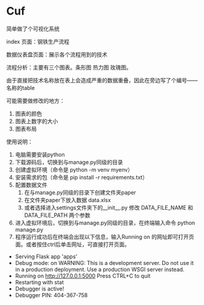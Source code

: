 # Cuf

简单做了个可视化系统

index 页面：钢铁生产流程

数据仪表盘页面：展示各个流程用到的技术

流程分析：主要有三个图表。条形图  热力图  玫瑰图。

由于直接把技术名称放在表上会造成严重的数据重叠，因此在旁边写了个编号——名称的table

可能需要做修改的地方：

1. 图表的颜色
2. 图表上数字的大小
3. 图表布局


使用说明：

1. 电脑需要安装python
2. 下载源码后，切换到与manage.py同级的目录
3. 创建虚拟环境（命令是 python -m venv myenv）
4. 安装需求的包（命令是 pip install -r requirements.txt）
5. 配置数据文件
   1. 在与manage.py同级的目录下创建文件夹paper
   2. 在文件夹paper下放入数据 data.xlsx
   3. 或者选择进入settings文件夹下的__init__.py 修改 DATA_FILE_NAME 和 DATA_FILE_PATH 两个参数
6. 进入虚拟环境后，切换到与manage.py同级的目录，在终端输入命令 python manage.py
7. 程序运行成功后在终端会出现以下信息，输入Running on 的网址即可打开页面。或者按住ctrl后单击网址，可直接打开页面。

* Serving Flask app 'apps'
* Debug mode: on
  WARNING: This is a development server. Do not use it in a production deployment. Use a production WSGI server instead.
* Running on http://127.0.0.1:5000
  Press CTRL+C to quit
* Restarting with stat
* Debugger is active!
* Debugger PIN: 404-367-758
